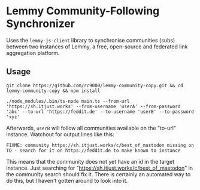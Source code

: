 # Lemmy Community-Following Synchronizer

Uses the `lemmy-js-client` library to synchronise communities (subs) between two instances of Lemmy, a free, open-source and federated link aggregation platform. 

## Usage

    git clone https://github.com/rc9000/lemmy-community-copy.git && cd lemmy-community-copy && npm install

    ./node_modules/.bin/ts-node main.ts --from-url 'https://sh.itjust.works' --from-username 'userA' --from-password 'abc' --to-url 'https://feddit.de' --to-username 'userB' --to-password 'xyz'

Afterwards, `userB` will follow all communities available on the "to-url" instance. Watchout for output lines like this:

    FIXME: community https://sh.itjust.works/c/best_of_mastodon missing on TO - search for it on https://feddit.de to make known to instance

This means that the community does not yet have an id in the target instance. Just searching for "https://sh.itjust.works/c/best_of_mastodon" in the community search should fix it. There is certainly an automated way to do this, but I haven't gotten around to look into it.






